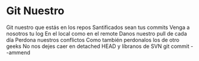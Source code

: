 # Git Nuestro

Git nuestro que estás en los repos
Santificados sean tus commits
Venga a nosotros tu log
En el local como en el remote
Danos nuestro pull de cada día
Perdona nuestros conflictos
Como también perdonalos los de otro geeks
No nos dejes caer en detached HEAD
y líbranos de SVN
git commit --ammend